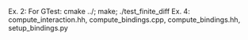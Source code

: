 Ex. 2: For GTest: cmake ../; make; ./test_finite_diff
Ex. 4: compute_interaction.hh, compute_bindings.cpp, compute_bindings.hh, setup_bindings.py